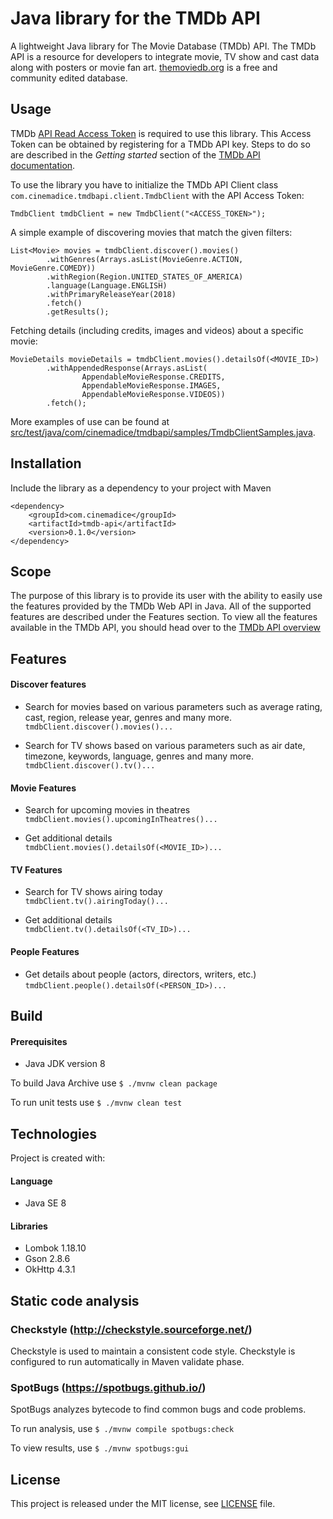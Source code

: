 # Java library for the TMDb API

A lightweight Java library for The Movie Database (TMDb) API. The TMDb API is a 
resource for developers to integrate movie, TV show and cast data along with 
posters or movie fan art. [themoviedb.org](https://www.themoviedb.org/) is a 
free and community edited database.

## Usage
TMDb [API Read Access Token](https://developers.themoviedb.org/4/getting-started/authorization) 
is required to use this library. This Access Token can be obtained by registering for 
a TMDb API key. Steps to do so are described in the *Getting started* section of the 
[TMDb API documentation](https://developers.themoviedb.org/3/getting-started/introduction).

To use the library you have to initialize the TMDb API Client class
`com.cinemadice.tmdbapi.client.TmdbClient` with the API Access Token:
```
TmdbClient tmdbClient = new TmdbClient("<ACCESS_TOKEN>");
```
A simple example of discovering movies that match the given filters:  
```
List<Movie> movies = tmdbClient.discover().movies()
        .withGenres(Arrays.asList(MovieGenre.ACTION, MovieGenre.COMEDY))
        .withRegion(Region.UNITED_STATES_OF_AMERICA)
        .language(Language.ENGLISH)
        .withPrimaryReleaseYear(2018)
        .fetch()
        .getResults();
```
Fetching details (including credits, images and videos) about a specific movie:  
```
MovieDetails movieDetails = tmdbClient.movies().detailsOf(<MOVIE_ID>)
        .withAppendedResponse(Arrays.asList(
                AppendableMovieResponse.CREDITS,
                AppendableMovieResponse.IMAGES,
                AppendableMovieResponse.VIDEOS))
        .fetch();
```

More examples of use can be found at [src/test/java/com/cinemadice/tmdbapi/samples/TmdbClientSamples.java](https://github.com/rpaluvee/tmdb-api/tree/master/src/test/java/com/cinemadice/tmdbapi/samples/TmdbClientSamples.java).

## Installation
Include the library as a dependency to your project with Maven  
```
<dependency>
    <groupId>com.cinemadice</groupId>
    <artifactId>tmdb-api</artifactId>
    <version>0.1.0</version>
</dependency>
```

## Scope

The purpose of this library is to provide its user with the ability to easily 
use the features provided by the TMDb Web API in Java. All of the supported 
features are described under the Features section. 
To view all the features available in the TMDb API, you should head over to the
[TMDb API overview](https://www.themoviedb.org/documentation/api)

## Features

#### Discover features

* Search for movies based on various parameters such as average rating, 
cast, region, release year, genres and many more.  
`tmdbClient.discover().movies()...`  

* Search for TV shows based on various parameters such as air date, 
timezone, keywords, language, genres and many more.  
`tmdbClient.discover().tv()...`

#### Movie Features

* Search for upcoming movies in theatres  
`tmdbClient.movies().upcomingInTheatres()...`

* Get additional details  
`tmdbClient.movies().detailsOf(<MOVIE_ID>)...`

#### TV Features

* Search for TV shows airing today  
`tmdbClient.tv().airingToday()...`

* Get additional details  
`tmdbClient.tv().detailsOf(<TV_ID>)...`

#### People Features

* Get details about people (actors, directors, writers, etc.)  
`tmdbClient.people().detailsOf(<PERSON_ID>)...`

## Build

#### Prerequisites
  * Java JDK version 8

To build Java Archive use `$ ./mvnw clean package`

To run unit tests use `$ ./mvnw clean test`

## Technologies

Project is created with:  

#### Language
  * Java SE 8

#### Libraries
  * Lombok 1.18.10
  * Gson 2.8.6
  * OkHttp 4.3.1

## Static code analysis

### Checkstyle (http://checkstyle.sourceforge.net/)
Checkstyle is used to maintain a consistent code style.
Checkstyle is configured to run automatically in Maven validate phase.

### SpotBugs (https://spotbugs.github.io/)
SpotBugs analyzes bytecode to find common bugs and code problems.  

To run analysis, use `$ ./mvnw compile spotbugs:check`

To view results, use `$ ./mvnw spotbugs:gui`

## License
This project is released under the MIT license, see [LICENSE](LICENSE) file.
